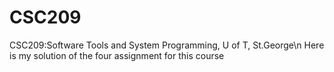 CSC209
======

CSC209:Software Tools and System Programming, U of T, St.George\n
Here is my solution of the four assignment for this course
